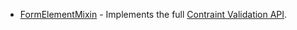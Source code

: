 * [FormElementMixin](../mixins/FormElementMixin.html) - Implements the full [Contraint Validation API](https://developer.mozilla.org/en-US/docs/Web/API/Constraint_validation).
